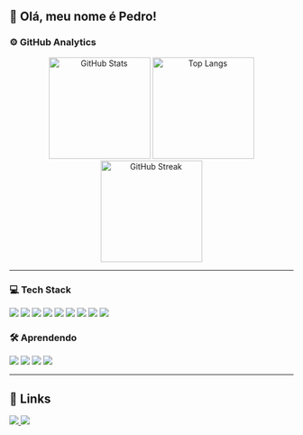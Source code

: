 ## 👋 Olá, meu nome é Pedro!

### ⚙️ GitHub Analytics

<div align = "center">
  <img 
    src="https://github-readme-stats.vercel.app/api?username=PedroCezarini&theme=dark&hide_border=false&include_all_commits=true" 
    height="180" 
    alt="GitHub Stats"
  />
  <img 
    src="https://github-readme-stats.vercel.app/api/top-langs/?username=PedroCezarini&theme=dark&hide_border=false&include_all_commits=true&count_private=true&layout=compact" 
    height="180" 
    alt="Top Langs"
  />
  <img 
    src="https://github-readme-streak-stats.herokuapp.com/?user=PedroCezarini&theme=dark&hide_border=false" 
    height="180" 
    alt="GitHub Streak"
  />
  </div>

---

### 💻 Tech Stack
<div>
  <img src="https://img.shields.io/badge/Python-3776AB?style=for-the-badge&logo=python&logoColor=white" />
  <img src="https://img.shields.io/badge/-JavaScript-333333?style=for-the-badge&logo=javascript" />
  <img src="https://img.shields.io/badge/-HTML5-333333?style=for-the-badge&logo=HTML5" />
  <img src="https://img.shields.io/badge/-CSS-333333?style=for-the-badge&logo=CSS3&logoColor=1572B6" />
  <img src="https://img.shields.io/badge/Django-092E20?style=for-the-badge&logo=django&logoColor=white" />
  <img src="https://img.shields.io/badge/PHP-777BB4?style=for-the-badge&logo=php&logoColor=white" />
  <img src="https://img.shields.io/badge/-MySQL-333333?style=for-the-badge&logo=mysql" />
  <img src="https://img.shields.io/badge/Linux-E34F26?style=for-the-badge&logo=linux&logoColor=black" />
  <img src="https://img.shields.io/badge/Git-E34F26?style=for-the-badge&logo=git&logoColor=white" />
</div>


### 🛠️ Aprendendo
<div>
  <img src="https://img.shields.io/badge/-Java-333333?style=for-the-badge&logo=Java&logoColor=007396" />
  <img src="https://img.shields.io/badge/React-20232A?style=for-the-badge&logo=react&logoColor=61DAFB" />
  <img src="https://img.shields.io/badge/Node.js-43853D?style=for-the-badge&logo=node.js&logoColor=white" />
  <img src="https://img.shields.io/badge/PostgreSQL-316192?style=for-the-badge&logo=postgresql&logoColor=white" />
 
</div>

---

## 🔗 Links

  <a href="https://www.linkedin.com/in/seu-usuario/" target="_blank">
    <img src="https://img.shields.io/badge/-LinkedIn-0A66C2?style=for-the-badge&logo=linkedin&logoColor=white" />
  </a>
  <a href="https://tryhackme.com/p/seu-usuario" target="_blank">
    <img src="https://img.shields.io/badge/TryHackMe-212C42?style=for-the-badge&logo=tryhackme&logoColor=white" />
  </a>
